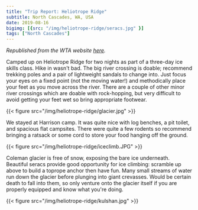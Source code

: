 ```yaml
---
title: "Trip Report: Heliotrope Ridge"
subtitle: North Cascades, WA, USA
date: 2019-08-16
bigimg: [{src: "/img/heliotrope-ridge/seracs.jpg" }]
tags: ["North Cascades"]
---
```


*Republished from the WTA website [here](https://www.wta.org/go-hiking/trip_report.2019-08-19.5236429342).*

Camped up on Heliotrope Ridge for two nights as part of a three-day ice skills class.
Hike in wasn't bad.
The big river crossing is doable; recommend trekking poles and a pair of lightweight sandals to change into.
Just focus your eyes on a fixed point (not the moving water!) and methodically place your feet as you move across the river.
There are a couple of other minor river crossings which are doable with rock-hopping, but very difficult to avoid getting your feet wet so bring appropriate footwear.

{{< figure src="/img/heliotrope-ridge/glacier.jpg" >}}

We stayed at Harrison camp.
It was quite nice with log benches, a pit toilet, and spacious flat campsites.
There were quite a few rodents so recommend bringing a ratsack or some cord to store your food hanging off the ground.

{{< figure src="/img/heliotrope-ridge/iceclimb.JPG" >}}

Coleman glacier is free of snow, exposing the bare ice underneath.
Beautiful seracs provide good opportunity for ice climbing: scramble up above to build a toprope anchor then have fun.
Many small streams of water run down the glacier before plunging into giant crevasses.
Would be certain death to fall into them, so only venture onto the glacier itself if you are properly equipped and know what you're doing.

{{< figure src="/img/heliotrope-ridge/kulshan.jpg" >}}
